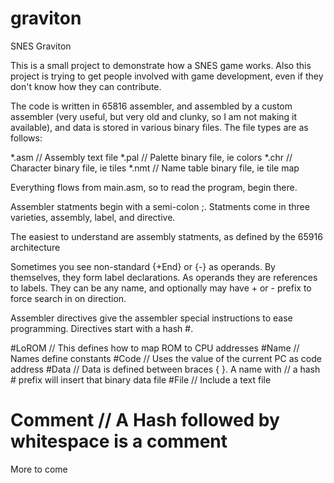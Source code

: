# graviton
SNES Graviton

This is a small project to demonstrate how a SNES game works.
Also this project is trying to get people involved with game
development, even if they don't know how they can contribute.

The code is written in 65816 assembler, and assembled by a
custom assembler (very useful, but very old and clunky, so I
am not making it available), and data is stored in various
binary files.  The file types are as follows:

*.asm // Assembly text file
*.pal // Palette    binary file, ie colors
*.chr // Character  binary file, ie tiles
*.nmt // Name table binary file, ie tile map

Everything flows from main.asm, so to read the program, begin
there.

Assembler statments begin with a semi-colon ;.  Statments come
in three varieties, assembly, label, and directive.

The easiest to understand are assembly statments, as defined
by the 65916 architecture

Sometimes you see non-standard {+End} or {-} as operands.  By
themselves, they form label declarations. As operands they are
references to labels.  They can be any name, and optionally
may have + or - prefix to force search in on direction.

Assembler directives give the assembler special instructions
to ease programming.  Directives start with a hash #.

#LoROM    // This defines how to map ROM to CPU addresses
#Name     // Names define constants
#Code     // Uses the value of the current PC as code address
#Data     // Data is defined between braces { }.  A name with
          // a hash # prefix will insert that binary data file
#File     // Include a text file
# Comment // A Hash followed by whitespace is a comment

More to come
